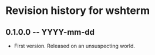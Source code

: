 # Revision history for wshterm

## 0.1.0.0  -- YYYY-mm-dd

* First version. Released on an unsuspecting world.
